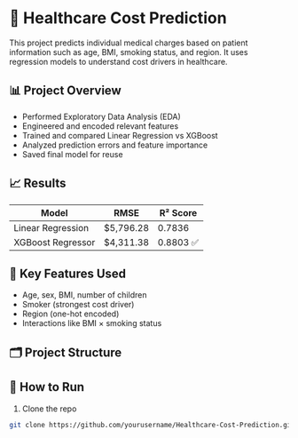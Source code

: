 # 🏥 Healthcare Cost Prediction

This project predicts individual medical charges based on patient information such as age, BMI, smoking status, and region. It uses regression models to understand cost drivers in healthcare.

## 📊 Project Overview

- Performed Exploratory Data Analysis (EDA)
- Engineered and encoded relevant features
- Trained and compared Linear Regression vs XGBoost
- Analyzed prediction errors and feature importance
- Saved final model for reuse

## 📈 Results

| Model              | RMSE       | R² Score |
|--------------------|------------|----------|
| Linear Regression  | $5,796.28  | 0.7836   |
| XGBoost Regressor  | $4,311.38  | 0.8803 ✅ |

## 🧠 Key Features Used
- Age, sex, BMI, number of children
- Smoker (strongest cost driver)
- Region (one-hot encoded)
- Interactions like BMI × smoking status

## 🗂 Project Structure


## 🚀 How to Run

1. Clone the repo  
```bash
git clone https://github.com/yourusername/Healthcare-Cost-Prediction.git
